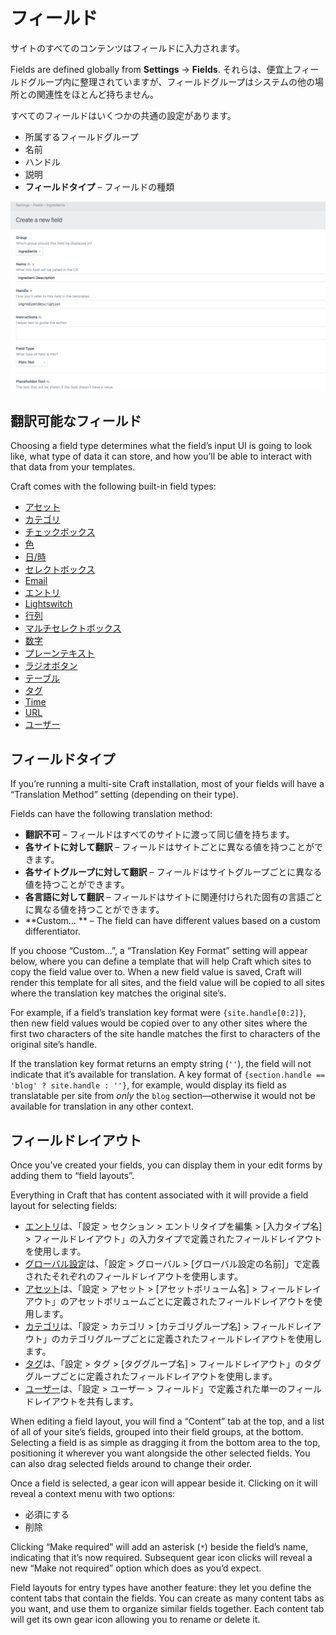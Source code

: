 # フィールド

サイトのすべてのコンテンツはフィールドに入力されます。

Fields are defined globally from **Settings** → **Fields**. それらは、便宜上フィールドグループ内に整理されていますが、フィールドグループはシステムの他の場所との関連性をほとんど持ちません。

すべてのフィールドはいくつかの共通の設定があります。

- 所属するフィールドグループ
- 名前
- ハンドル
- 説明
- **フィールドタイプ** – フィールドの種類

<BrowserShot url="https://mysite.test/admin/settings/fields/new" :link="false" :max-height="500">
<img src="./images/fields-field-settings.png">
</BrowserShot>

## 翻訳可能なフィールド

Choosing a field type determines what the field’s input UI is going to look like, what type of data it can store, and how you’ll be able to interact with that data from your templates.

Craft comes with the following built-in field types:

- [アセット](assets-fields.md)
- [カテゴリ](categories-fields.md)
- [チェックボックス](checkboxes-fields.md)
- [色](color-fields.md)
- [日/時](date-time-fields.md)
- [セレクトボックス](dropdown-fields.md)
- [Email](email-fields.md)
- [エントリ](entries-fields.md)
- [Lightswitch](lightswitch-fields.md)
- [行列](matrix-fields.md)
- [マルチセレクトボックス](multi-select-fields.md)
- [数字](number-fields.md)
- [プレーンテキスト](plain-text-fields.md)
- [ラジオボタン](radio-buttons-fields.md)
- [テーブル](table-fields.md)
- [タグ](tags-fields.md)
- [Time](time-fields.md)
- [URL](url-fields.md)
- [ユーザー](users-fields.md)

## フィールドタイプ

If you’re running a multi-site Craft installation, most of your fields will have a “Translation Method” setting (depending on their type).

Fields can have the following translation method:

- **翻訳不可** – フィールドはすべてのサイトに渡って同じ値を持ちます。
- **各サイトに対して翻訳** – フィールドはサイトごとに異なる値を持つことができます。
- **各サイトグループに対して翻訳** – フィールドはサイトグループごとに異なる値を持つことができます。
- **各言語に対して翻訳** – フィールドはサイトに関連付けられた固有の言語ごとに異なる値を持つことができます。
- **Custom… ** – The field can have different values based on a custom differentiator.

If you choose “Custom…”, a “Translation Key Format” setting will appear below, where you can define a template that will help Craft which sites to copy the field value over to. When a new field value is saved, Craft will render this template for all sites, and the field value will be copied to all sites where the translation key matches the original site’s.

For example, if a field’s translation key format were `{site.handle[0:2]}`, then new field values would be copied over to any other sites where the first two characters of the site handle matches the first to characters of the original site’s handle.

If the translation key format returns an empty string (`''`), the field will not indicate that it’s available for translation. A key format of `{section.handle == 'blog' ? site.handle : ''}`, for example, would display its field as translatable per site from _only_ the `blog` section—otherwise it would not be available for translation in any other context.

## フィールドレイアウト

Once you’ve created your fields, you can display them in your edit forms by adding them to “field layouts”.

Everything in Craft that has content associated with it will provide a field layout for selecting fields:

- [エントリ](entries.md)は、「設定 > セクション > エントリタイプを編集 > [入力タイプ名] > フィールドレイアウト」の入力タイプで定義されたフィールドレイアウトを使用します。
- [グローバル設定](globals.md)は、「設定 > グローバル > [グローバル設定の名前]」で定義されたそれぞれのフィールドレイアウトを使用します。
- [アセット](assets.md)は、「設定 > アセット > [アセットボリューム名] > フィールドレイアウト」のアセットボリュームごとに定義されたフィールドレイアウトを使用します。
- [カテゴリ](categories.md)は、「設定 > カテゴリ > [カテゴリグループ名] > フィールドレイアウト」のカテゴリグループごとに定義されたフィールドレイアウトを使用します。
- [タグ](tags.md)は、「設定 > タグ > [タググループ名] > フィールドレイアウト」のタググループごとに定義されたフィールドレイアウトを使用します。
- [ユーザー](users.md)は、「設定 > ユーザー > フィールド」で定義された単一のフィールドレイアウトを共有します。

When editing a field layout, you will find a “Content” tab at the top, and a list of all of your site’s fields, grouped into their field groups, at the bottom. Selecting a field is as simple as dragging it from the bottom area to the top, positioning it wherever you want alongside the other selected fields. You can also drag selected fields around to change their order.

Once a field is selected, a gear icon will appear beside it. Clicking on it will reveal a context menu with two options:

- 必須にする
- 削除

Clicking “Make required” will add an asterisk (`*`) beside the field’s name, indicating that it’s now required. Subsequent gear icon clicks will reveal a new “Make not required” option which does as you’d expect.

Field layouts for entry types have another feature: they let you define the content tabs that contain the fields. You can create as many content tabs as you want, and use them to organize similar fields together. Each content tab will get its own gear icon allowing you to rename or delete it.

